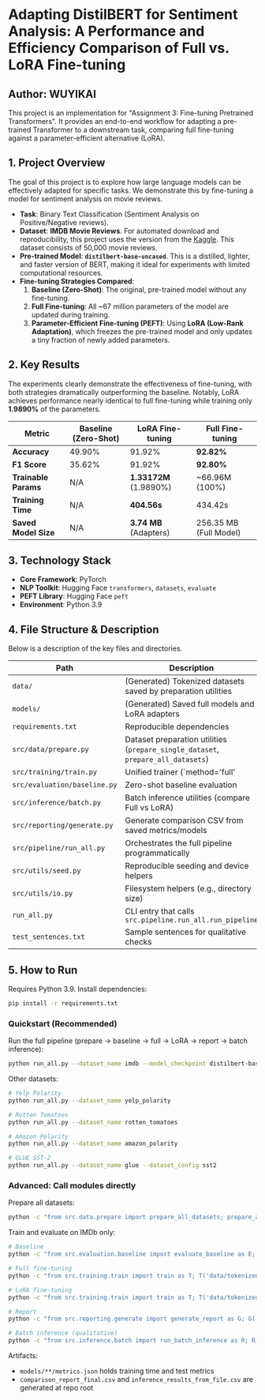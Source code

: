 # Adapting DistilBERT for Sentiment Analysis: A Performance and Efficiency Comparison of Full vs. LoRA Fine-tuning
## Author: WUYIKAI

This project is an implementation for "Assignment 3: Fine-tuning Pretrained Transformers". It provides an end-to-end workflow for adapting a pre-trained Transformer to a downstream task, comparing full fine-tuning against a parameter-efficient alternative (LoRA).

## 1. Project Overview

The goal of this project is to explore how large language models can be effectively adapted for specific tasks. We demonstrate this by fine-tuning a model for sentiment analysis on movie reviews.

*   **Task**: Binary Text Classification (Sentiment Analysis on Positive/Negative reviews).
*   **Dataset**: **IMDB Movie Reviews**. For automated download and reproducibility, this project uses the version from the [Kaggle](https://www.kaggle.com/datasets/lakshmi25npathi/imdb-dataset-of-50k-movie-reviews). This dataset consists of 50,000 movie reviews.
*   **Pre-trained Model**: **`distilbert-base-uncased`**. This is a distilled, lighter, and faster version of BERT, making it ideal for experiments with limited computational resources.
*   **Fine-tuning Strategies Compared**:
    1.  **Baseline (Zero-Shot)**: The original, pre-trained model without any fine-tuning.
    2.  **Full Fine-tuning**: All ~67 million parameters of the model are updated during training.
    3.  **Parameter-Efficient Fine-tuning (PEFT)**: Using **LoRA (Low-Rank Adaptation)**, which freezes the pre-trained model and only updates a tiny fraction of newly added parameters.

## 2. Key Results

The experiments clearly demonstrate the effectiveness of fine-tuning, with both strategies dramatically outperforming the baseline. Notably, LoRA achieves performance nearly identical to full fine-tuning while training only **1.9890%** of the parameters.

| Metric                | Baseline (Zero-Shot) | LoRA Fine-tuning       | Full Fine-tuning       |
| --------------------- | -------------------- | ---------------------- | ---------------------- |
| **Accuracy**          | 49.90%               | 91.92%                 | **92.82%**             |
| **F1 Score**          | 35.62%               | 91.92%                 | **92.80%**             |
| **Trainable Params**  | N/A                  | **1.33172M** (1.9890%) | ~66.96M (100%)         |
| **Training Time**     | N/A                  | **404.56s**            | 434.42s                |
| **Saved Model Size**  | N/A                  | **3.74 MB** (Adapters) | 256.35 MB (Full Model) |

## 3. Technology Stack

*   **Core Framework**: PyTorch
*   **NLP Toolkit**: Hugging Face `transformers`, `datasets`, `evaluate`
*   **PEFT Library**: Hugging Face `peft`
*   **Environment**: Python 3.9

## 4. File Structure & Description

Below is a description of the key files and directories.

| Path                             | Description |
| -------------------------------- | ----------- |
| `data/`                          | (Generated) Tokenized datasets saved by preparation utilities |
| `models/`                        | (Generated) Saved full models and LoRA adapters |
| `requirements.txt`               | Reproducible dependencies |
| `src/data/prepare.py`            | Dataset preparation utilities (`prepare_single_dataset`, `prepare_all_datasets`) |
| `src/training/train.py`          | Unified trainer (`method='full'|'lora'`) |
| `src/evaluation/baseline.py`     | Zero-shot baseline evaluation |
| `src/inference/batch.py`         | Batch inference utilities (compare Full vs LoRA) |
| `src/reporting/generate.py`      | Generate comparison CSV from saved metrics/models |
| `src/pipeline/run_all.py`        | Orchestrates the full pipeline programmatically |
| `src/utils/seed.py`              | Reproducible seeding and device helpers |
| `src/utils/io.py`                | Filesystem helpers (e.g., directory size) |
| `run_all.py`                     | CLI entry that calls `src.pipeline.run_all.run_pipeline` |
| `test_sentences.txt`             | Sample sentences for qualitative checks |

## 5. How to Run

Requires Python 3.9. Install dependencies:

```bash
pip install -r requirements.txt
```

### Quickstart (Recommended)

Run the full pipeline (prepare → baseline → full → LoRA → report → batch inference):

```bash
python run_all.py --dataset_name imdb --model_checkpoint distilbert-base-uncased --seed 42 --fp16 --early_stopping_patience 2
```

Other datasets:

```bash
# Yelp Polarity
python run_all.py --dataset_name yelp_polarity

# Rotten Tomatoes
python run_all.py --dataset_name rotten_tomatoes

# Amazon Polarity
python run_all.py --dataset_name amazon_polarity

# GLUE SST-2
python run_all.py --dataset_name glue --dataset_config sst2
```

### Advanced: Call modules directly

Prepare all datasets:

```bash
python -c "from src.data.prepare import prepare_all_datasets; prepare_all_datasets('distilbert-base-uncased', 0.1, 512, 42)"
```

Train and evaluate on IMDb only:

```bash
# Baseline
python -c "from src.evaluation.baseline import evaluate_baseline as E; E('distilbert-base-uncased','data/tokenized_imdb',32,'models/imdb-baseline')"

# Full fine-tuning
python -c "from src.training.train import train as T; T('data/tokenized_imdb','distilbert-base-uncased','models/imdb-full-finetune',method='full',epochs=3,lr=2e-5,weight_decay=0.01,train_bs=16,eval_bs=16,fp16=True,seed=42,early_stopping_patience=2)"

# LoRA fine-tuning
python -c "from src.training.train import train as T; T('data/tokenized_imdb','distilbert-base-uncased','models/imdb-lora-finetune',method='lora',epochs=3,lr=2e-4,weight_decay=0.01,train_bs=16,eval_bs=16,fp16=True,seed=42,early_stopping_patience=2,lora_r=8,lora_alpha=16,lora_dropout=0.1)"

# Report
python -c "from src.reporting.generate import generate_report as G; G('data/tokenized_imdb','models/imdb-baseline','models/imdb-full-finetune','models/imdb-lora-finetune','comparison_report_final.csv')"

# Batch inference (qualitative)
python -c "from src.inference.batch import run_batch_inference as R; R('models/imdb-full-finetune/best_model','models/imdb-lora-finetune/best_model','distilbert-base-uncased','test_sentences.txt','inference_results_from_file.csv')"
```

Artifacts:
- `models/**/metrics.json` holds training time and test metrics
- `comparison_report_final.csv` and `inference_results_from_file.csv` are generated at repo root
